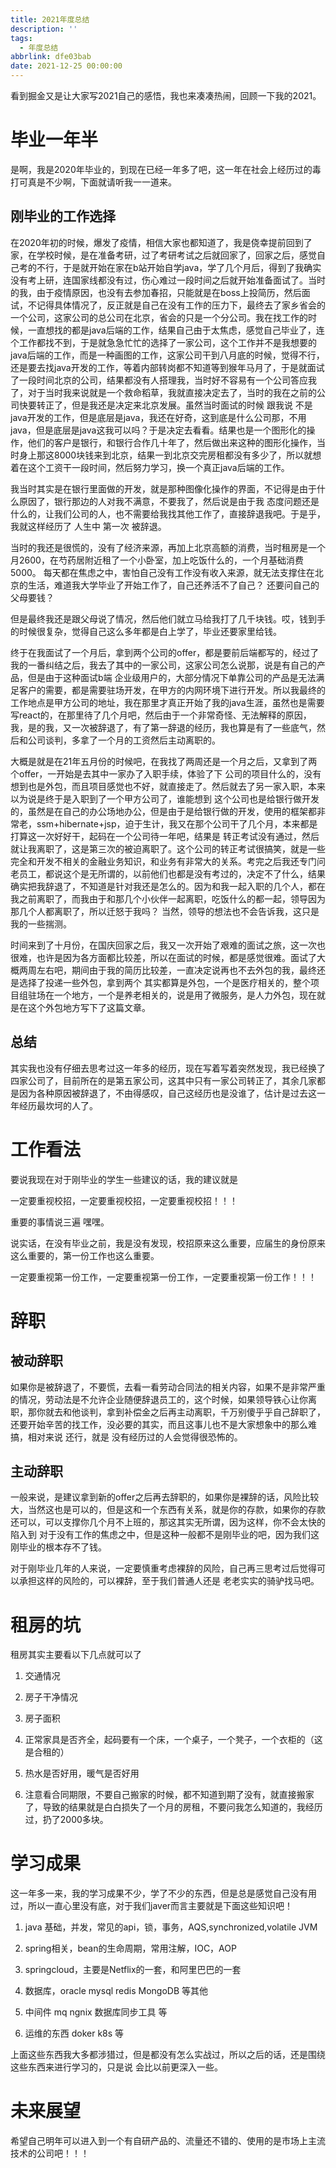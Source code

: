 ```yaml
---
title: 2021年度总结
description: ''
tags:
  - 年度总结
abbrlink: dfe03bab
date: 2021-12-25 00:00:00
---
```





看到掘金又是让大家写2021自己的感悟，我也来凑凑热闹，回顾一下我的2021。

<!-- more -->

# 毕业一年半



是啊，我是2020年毕业的，到现在已经一年多了吧，这一年在社会上经历过的毒打可真是不少啊，下面就请听我一一道来。



## 刚毕业的工作选择



在2020年初的时候，爆发了疫情，相信大家也都知道了，我是侥幸提前回到了家，在学校时候，是在准备考研，过了考研考试之后就回家了，回家之后，感觉自己考的不行，于是就开始在家在b站开始自学java，学了几个月后，得到了我确实没有考上研，连国家线都没有过，伤心难过一段时间之后就开始准备面试了。当时的我，由于疫情原因，也没有去参加春招，只能就是在boss上投简历，然后面试，不记得具体情况了，反正就是自己在没有工作的压力下，最终去了家乡省会的一个公司，这家公司的总公司在北京，省会的只是一个分公司。我在找工作的时候，一直想找的都是java后端的工作，结果自己由于太焦虑，感觉自己毕业了，连个工作都找不到，于是就急急忙忙的选择了一家公司，这个工作并不是我想要的java后端的工作，而是一种画图的工作，这家公司干到八月底的时候，觉得不行，还是要去找java开发的工作，等着内部转岗都不知道等到猴年马月了，于是就面试了一段时间北京的公司，结果都没有人搭理我，当时好不容易有一个公司答应我了，对于当时我来说就是一个救命稻草，我就直接决定去了，当时的我在之前的公司快要转正了，但是我还是决定来北京发展。虽然当时面试的时候 跟我说 不是java开发的工作，但是底层是java，我还在好奇，这到底是什么公司那，不用java，但是底层是java这我可以吗？于是决定去看看。结果也是一个图形化的操作，他们的客户是银行，和银行合作几十年了，然后做出来这种的图形化操作，当时身上那这8000块钱来到北京，结果一到北京交完房租都没有多少了，所以就想着在这个工资干一段时间，然后努力学习，换一个真正java后端的工作。



我当时其实是在银行里面做的开发，就是那种图像化操作的界面，不记得是由于什么原因了，银行那边的人对我不满意，不要我了，然后说是由于我 态度问题还是什么的，让我们公司的人，也不需要给我找其他工作了，直接辞退我吧。于是乎，我就这样经历了 人生中 第一次 被辞退。



当时的我还是很慌的，没有了经济来源，再加上北京高额的消费，当时租房是一个月2600，在芍药居附近租了一个小卧室，加上吃饭什么的，一个月基础消费5000。 每天都在焦虑之中，害怕自己没有工作没有收入来源，就无法支撑住在北京的生活，难道我大学毕业了开始工作了，自己还养活不了自己？ 还要问自己的父母要钱？

但是最终我还是跟父母说了情况，然后他们就立马给我打了几千块钱。哎，钱到手的时候很复杂，觉得自己这么多年都是白上学了，毕业还要家里给钱。



终于在我面试了一个月后，拿到两个公司的offer，都是要前后端都写的，经过了我的一番纠结之后，我去了其中的一家公司，这家公司怎么说那，说是有自己的产品，但是由于这种面试b端 企业级用户的，大部分情况下单靠公司的产品是无法满足客户的需要，都是需要驻场开发，在甲方的内网环境下进行开发。所以我最终的工作地点是甲方公司的地址，我在那里才真正开始了我的java生涯，虽然也是需要写react的，在那里待了几个月吧，然后由于一个非常奇怪、无法解释的原因，我，是的我，又一次被辞退了，有了第一辞退的经历，我也算是有了一些底气，然后和公司谈判，多拿了一个月的工资然后主动离职的。



大概是就是在21年五月份的时候吧，在我找了两周还是一个月之后，又拿到了两个offer，一开始是去其中一家办了入职手续，体验了下 公司的项目什么的，没有想到也是外包，而且项目感觉也不好，就直接走了。然后就去了另一家入职，本来以为说是终于是入职到了一个甲方公司了，谁能想到 这个公司也是给银行做开发的，虽然是在自己的办公场地办公，但是由于是给银行做的开发，使用的框架都非常老，ssm+hibernate+jsp，迫于生计，我又在那个公司干了几个月，本来都是打算这一次好好干，起码在一个公司待一年吧，结果是 转正考试没有通过，然后就让我离职了，这是第三次的被迫离职了。这个公司的转正考试很搞笑，就是一些完全和开发不相关的金融业务知识，和业务有非常大的关系。考完之后我还专门问老员工，都说这个是无所谓的，以前他们也都是没有考过的，决定不了什么，结果确实把我辞退了，不知道是针对我还是怎么的。因为和我一起入职的几个人，都在我之前离职了，而我由于和那几个小伙伴一起离职，吃饭什么的都一起，领导因为那几个人都离职了，所以迁怒于我吗？ 当然，领导的想法也不会告诉我，这只是我的一些揣测。



时间来到了十月份，在国庆回家之后，我又一次开始了艰难的面试之旅，这一次也很难，也许是因为各方面都比较差，所以在面试的时候，都是感觉很难。面试了大概两周左右吧，期间由于我的简历比较差，一直决定说再也不去外包的我，最终还是选择了投递一些外包，拿到两个 其实都算是外包，一个是医疗相关的，整个项目组驻场在一个地方，一个是养老相关的，说是用了微服务，是人力外包，现在就是在这个外包地方写下了这篇文章。



## 总结



其实我也没有仔细去思考过这一年多的经历，现在写着写着突然发现，我已经换了四家公司了，目前所在的是第五家公司，这其中只有一家公司转正了，其余几家都是因为各种原因被辞退了，不由得感叹，自己这经历也是没谁了，估计是过去这一年经历最坎坷的人了。



# 工作看法



要说我现在对于刚毕业的学生一些建议的话，我的建议就是



一定要重视校招，一定要重视校招，一定要重视校招！！！



重要的事情说三遍 嘿嘿。



说实话，在没有毕业之前，我是没有发现，校招原来这么重要，应届生的身份原来这么重要的，第一份工作也这么重要。



一定要重视第一份工作，一定要重视第一份工作，一定要重视第一份工作！！！



# 辞职



## 被动辞职



如果你是被辞退了，不要慌，去看一看劳动合同法的相关内容，如果不是非常严重的情况，劳动法是不允许企业随便辞退员工的，这个时候，如果领导铁心让你离职，那你就去和他谈判，拿到补偿金之后再主动离职，千万别傻乎乎自己辞职了，还要开始辛苦的找工作，没必要的其实，而且这事儿也不是大家想象中的那么难搞，相对来说 还行，就是 没有经历过的人会觉得很恐怖的。



## 主动辞职



一般来说，是建议拿到新的offer之后再去辞职的，如果你是裸辞的话，风险比较大，当然这也是可以的，但是这和一个东西有关系，就是你的存款，如果你的存款还可以，可以支撑你几个月不上班的，那这其实无所谓，因为这样，你不会太快的陷入到 对于没有工作的焦虑之中，但是这种一般都不是刚毕业的吧，因为我们这刚毕业的根本存不了钱。



对于刚毕业几年的人来说，一定要慎重考虑裸辞的风险，自己再三思考过后觉得可以承担这样的风险的，可以裸辞，至于我们普通人还是 老老实实的骑驴找马吧。



# 租房的坑



租房其实主要看以下几点就可以了



1. 交通情况

2. 房子干净情况

3. 房子面积

4. 正常家具是否齐全，起码要有一个床，一个桌子，一个凳子，一个衣柜的（这是合租的）

5. 热水是否好用，暖气是否好用

6. 注意看合同期限，不要自己搬家的时候，都不知道到期了没有，就直接搬家了，导致的结果就是白白损失了一个月的房租，不要问我怎么知道的，我经历过，扔了2000多块。



# 学习成果



这一年多一来，我的学习成果不少，学了不少的东西，但是总是感觉自己没有用过，所以一直心里没有底，对于我们javer而言主要就是下面这些知识吧！



1. java 基础，并发，常见的api，锁，事务，AQS,synchronized,volatile JVM

2. spring相关，bean的生命周期，常用注解，IOC，AOP

3. springcloud，主要是Netflix的一套，和阿里巴巴的一套

4. 数据库，oracle mysql redis MongoDB 等其他

5. 中间件 mq ngnix 数据库同步工具 等

6. 运维的东西 doker k8s 等



上面这些东西我大多都涉猎过，但是都没有怎么实战过，所以之后的话，还是围绕这些东西来进行学习的，只是说 会比以前更深入一些。



# 未来展望



希望自己明年可以进入到一个有自研产品的、流量还不错的、使用的是市场上主流技术的公司吧！！！
